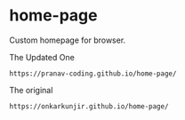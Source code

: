 # home-page
Custom homepage for browser.

The Updated One
```shell
https://pranav-coding.github.io/home-page/
```
The original
```shell
https://onkarkunjir.github.io/home-page/
```
